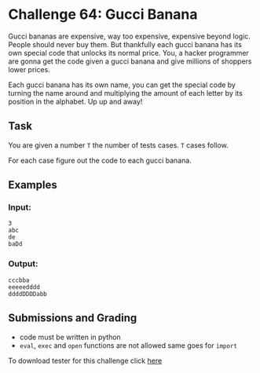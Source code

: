 # Challenge 64: Gucci Banana

Gucci bananas are expensive, way too expensive, expensive beyond logic. People should never buy them. But thankfully each gucci banana has its own special code that unlocks its normal price. You, a hacker programmer are gonna get the code given a gucci banana and give millions of shoppers lower prices. 

Each gucci banana has its own name, you can get the special code by turning the name around and multiplying the amount of each letter by its position in the alphabet. Up up and away!

## Task

You are given a number `T` the number of tests cases. `T` cases follow.

For each case figure out the code to each gucci banana.

## Examples

### Input:
```
3
abc
de
baDd
```

### Output:
```
cccbba
eeeeedddd
ddddDDDDabb
```

## Submissions and Grading

- code must be written in python
- `eval`, `exec` and `open` functions are not allowed same goes for `import`

To download tester for this challenge click [here](https://downgit.github.io/#/home?url=https://github.com/Pomroka/TWT_Challenges_Tester/tree/main/Challenge_64)